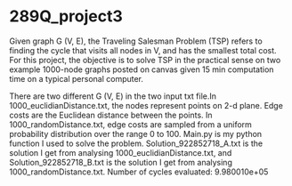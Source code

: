 # 289Q_project3

Given graph G (V, E), the Traveling Salesman Problem (TSP) refers to finding the cycle that visits all nodes in V, and has the smallest total cost. For this project, the objective is to solve TSP in the practical sense on two example 1000-node graphs posted on canvas given 15 min computation time on a typical personal computer. 

There are two different G (V, E) in the two input txt file.In  1000_euclidianDistance.txt, the nodes represent points on 2-d plane. Edge costs are the Euclidean distance between the points. In 1000_randomDistance.txt, edge costs are sampled from a uniform probability distribution over the range 0 to 100. Main.py is my python function I used to solve the problem. Solution_922852718_A.txt is the solution I get from analysing 1000_euclidianDistance.txt, and Solution_922852718_B.txt is the solution I get from analysing 1000_randomDistance.txt.  Number of cycles evaluated: 9.980010e+05

